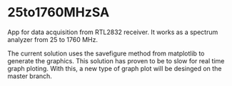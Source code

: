 # 25to1760MHzSA
App for data acquisition from RTL2832 receiver. It works as a spectrum analyzer from 25 to 1760 MHz.

The current solution uses the savefigure method from matplotlib to generate the graphics. This solution has proven to be to slow for real time graph ploting. With this, a new type of graph plot will be desinged on the master branch.
